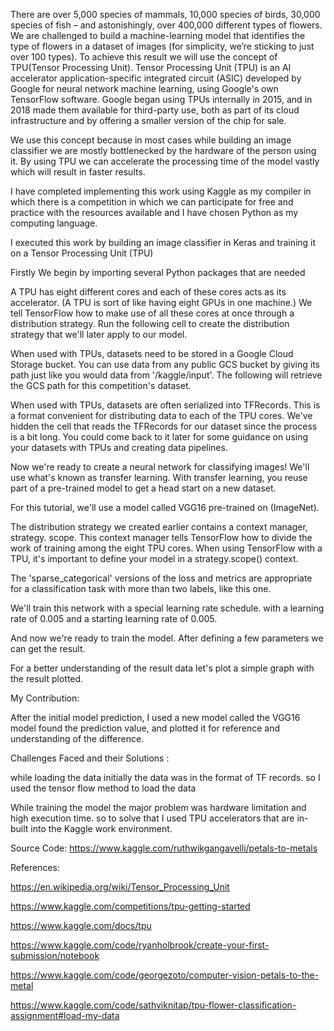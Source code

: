 There are over 5,000 species of mammals, 10,000 species of birds, 30,000 species of fish – and astonishingly, over 400,000 different types of flowers.
We are  challenged to build a machine-learning model that identifies the type of flowers in a dataset of images (for simplicity, we’re sticking to just over 100 types).
To achieve this result we will use the concept of TPU(Tensor Processing Unit).
Tensor Processing Unit (TPU) is an AI accelerator application-specific integrated circuit (ASIC) developed by Google for neural network machine learning, using Google's own TensorFlow software. Google began using TPUs internally in 2015, and in 2018 made them available for third-party use, both as part of its cloud infrastructure and by offering a smaller version of the chip for sale.


We use this concept because in most cases while building an image classifier we are mostly bottlenecked by the hardware of the person using it. By using TPU we can accelerate the processing time of the model vastly which will result in faster results.


I have completed implementing this work using Kaggle as my compiler in which there is a competition in which we can participate for free and practice with the resources available and I have chosen Python as my computing language.


I executed this work by building an image classifier in Keras and training it on a Tensor Processing Unit (TPU)


Firstly We begin by importing several Python packages that are needed


A TPU has eight different cores and each of these cores acts as its accelerator. (A TPU is sort of like having eight GPUs in one machine.) We tell TensorFlow how to make use of all these cores at once through a distribution strategy. Run the following cell to create the distribution strategy that we'll later apply to our model.



When used with TPUs, datasets need to be stored in a Google Cloud Storage bucket. You can use data from any public GCS bucket by giving its path just like you would data from '/kaggle/input'. The following will retrieve the GCS path for this competition's dataset.


When used with TPUs, datasets are often serialized into TFRecords. This is a format convenient for distributing data to each of the TPU cores. We've hidden the cell that reads the TFRecords for our dataset since the process is a bit long. You could come back to it later for some guidance on using your datasets with TPUs and creating data pipelines.


Now we're ready to create a neural network for classifying images! We'll use what's known as transfer learning. With transfer learning, you reuse part of a pre-trained model to get a head start on a new dataset.

For this tutorial, we'll use a model called VGG16 pre-trained on (ImageNet).

The distribution strategy we created earlier contains a context manager, strategy. scope. This context manager tells TensorFlow how to divide the work of training among the eight TPU cores. When using TensorFlow with a TPU, it's important to define your model in a strategy.scope() context.



The 'sparse_categorical' versions of the loss and metrics are appropriate for a classification task with more than two labels, like this one.


We'll train this network with a special learning rate schedule. with a learning rate of 0.005 and a starting learning rate of 0.005.


And now we're ready to train the model. After defining a few parameters we can get the result.


For a better understanding of the result data let's plot a simple graph with the result plotted.

My Contribution:

After the initial model prediction, I used a new model called the VGG16 model found the prediction value, and plotted it for reference and understanding of the difference.



Challenges Faced and their Solutions :

while loading the data initially the data was in the format of TF records. so I used the tensor flow method to load the data

While training the model the major problem was hardware limitation and high execution time. so to solve that I used TPU accelerators that are in-built into the Kaggle work environment.


Source Code: https://www.kaggle.com/ruthwikgangavelli/petals-to-metals 


References:

https://en.wikipedia.org/wiki/Tensor_Processing_Unit 

https://www.kaggle.com/competitions/tpu-getting-started 

https://www.kaggle.com/docs/tpu 

https://www.kaggle.com/code/ryanholbrook/create-your-first-submission/notebook 

https://www.kaggle.com/code/georgezoto/computer-vision-petals-to-the-metal 

https://www.kaggle.com/code/sathviknitap/tpu-flower-classification-assignment#load-my-data 
